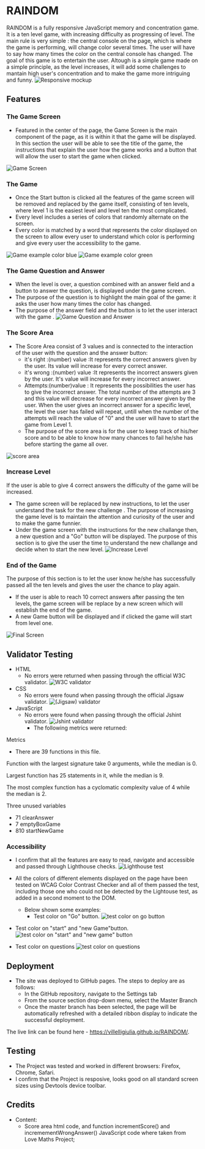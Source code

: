 # RAINDOM
RAINDOM is a fully responsive JavaScript memory and concentration game. It is a ten level game, with increasing difficulty as progressing of level. 
The main rule is very simple :
the central console on the page, which is where the game is performing, will change color several times.
The user will have to say how many times the color on the central console has changed.
The goal of this game is to entertain the user. Altough is a simple game made on a simple principle, as the level increases, it will add some challenges to mantain high  user's concentration and to make the game more intriguing and funny.
![Responsive mockup](media/raindom-responsive.jpg)
## Features
### The  Game Screen
 - Featured in the center of the page, the Game Screen is the main component of the page, as it is within it that the game will be displayed.
 In this section the user will be able to see the title of the game, the instructions that explain the user how the game works and a button that will allow the user to start the game when clicked.
   
 ![Game Screen](media/raindom-game-screen.jpg)

 ### The Game
  - Once the Start button is clicked all the features of the game screen will be removed and replaced by the game itself, consisting of ten levels, where level 1 is the easiest level and level ten the most complicated.
  - Every level includes a  series of colors that randomly alternate on the screen.
  - Every color is matched by a word that represents the color displayed on the screen to allow every user to understand which color is performing and give every user the accessibility to the game.
  
  ![Game example color blue](media/raindom-game-play1.jpg)
  ![Game example color green](media/raindom-game-play2.jpg)

### The Game Question and Answer
- When the level is over, a question combined with an answer field and a button to answer the question, is displayed under the game screen.
- The purpose of the question is to highlight the main goal of the game: it asks the user how many times the color has changed.
- The purpose of the answer field and the button is to let the user interact with the game .
![Game Question and Answer](media/raindom-question.jpg)
### The Score Area
- The Score Area consist of 3 values and is connected to the interaction of the user with the question and the answer button:
  - it's right :(number) value :It represents the correct answers given by the user. Its value will increase for every correct answer.
  - it's wrong :(number) value :It represents the incorrect answers given by the user. It's value will increase for every incorrect answer.
  - Attempts:(number)value : It represents the possibilities the user has to give the incorrect answer. The total number of the attempts are 3 and this value will decrease for every incorrect answer given by the user.
  When the user gives an incorrect answer for a specific level, the level the user  has failed will repeat, untill when the number of the attempts will reach the value of "0" and the user will have to start the game from Level 1.
  - The purpose of the score area is for the user to keep track of his/her score and to be able to know how many chances to fail he/she has before starting the game all over.

![score area](media/raindom-score-area.jpg)

### Increase Level
If the user is able to give 4 correct answers the difficulty of the game will be increased.
- The game screen will be replaced by new instructions, to let the user understand the  task for the  new challenge .
The purpose of increasing the game level is to maintain the attention and curiosity of the user and to make the game funnier.
- Under the game screen with the instructions for the new challange then, a new question and a "Go" button will be displayed.
The purpose of this section is to give the user the time to understand the new challange and decide when to start the new level.
![Increase Level](media/raindom-increase-level.jpg)
 
 ### End of the Game
 The purpose of this section is to let the user know he/she has successfully passed all the ten levels and gives the user the chance to play again.
 - If the user is able to reach 10 correct answers after passing the ten levels, the game screen will be replace by a new screen which will establish the end of the game.
 - A new Game button will be displayed and if clicked the game will start from level one.

 ![Final Screen](media/raindom-final-screen.jpg)

 ## Validator Testing
- HTML
    - No errors were returned when passing through the official W3C validator. ![W3C validator](media/raindom-w3c-validator-html.jpg)
- CSS
    - No errors were found when passing through the official Jigsaw validator. ![(Jigsaw) validator](media/raindom-jigsaw-css-validator.jpg)
- JavaScript
    - No errors were found when passing through the official Jshint validator. ![Jshint validator](media/raindom-jshint-js-validator.jpg)
      - The following metrics were returned: 
      
Metrics
- There are 39 functions in this file.

Function with the largest signature take 0 arguments, while the median is 0.

Largest function has 25 statements in it, while the median is 9.

The most complex function has a cyclomatic complexity value of 4 while the median is 2.

Three unused variables
- 71	clearAnswer
- 7	emptyBoxGame
- 810	startNewGame


### Accessibility
- I confirm that all the features are easy to read, navigate and accessible and passed through Lighthouse checks. ![Lighthouse test](media/raindom-light-house.jpg)

- All the colors of different elements displayed on the page have been tested on WCAG Color Contrast Checker and all of them passed the test, including those one who could not be detected by the Lightouse test, as added in a second moment to the DOM.
  - Below shown some examples:       
     - Test color on "Go" button.
![test color on go button](media/raindom-color-test-example-button2.jpg)
- Test color on "start" and "new Game"button.
![test color on "start" and "new game" button](media/raindom-color-test-example-button.jpg)
- Test color on questions
![test color on questions](media/raindom-color-test-question.jpg)


## Deployment



- The site was deployed to GitHub pages. The steps to deploy are as follows: 
  - In the GitHub repository, navigate to the Settings tab 
  - From the source section drop-down menu, select the Master Branch
  - Once the master branch has been selected, the page will be automatically refreshed with a detailed ribbon display to indicate the successful deployment. 

The live link can be found here - https://villelligiulia.github.io/RAINDOM/.

## Testing
- The Project was tested and worked in different browsers: Firefox, Chrome, Safari.
- I confirm that the Project is resposive, looks good on all standard screen sizes using Devtools device toolbar.

## Credits
- Content:
   -  Score area html code, and function incrementScore() and incremementWrongAnswer() JavaScript code where taken from Love Maths Project;







 


